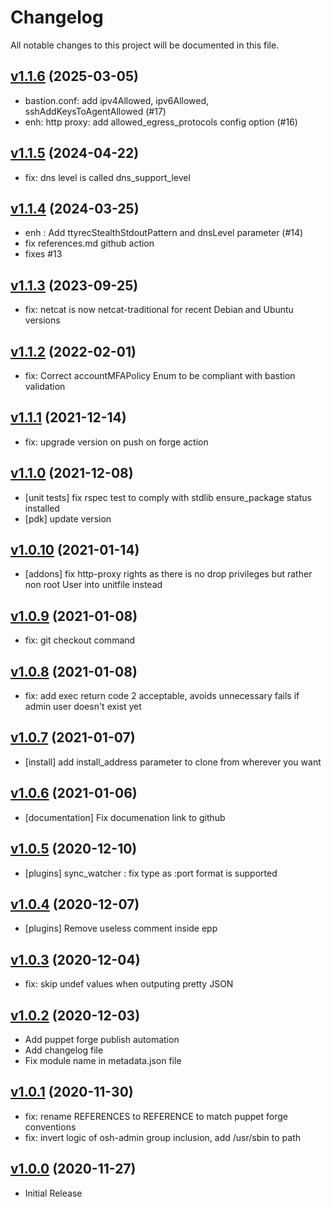# Changelog

All notable changes to this project will be documented in this file.

## [v1.1.6](https://github.com/ovh/puppet-thebastion/tree/v1.1.6) (2025-03-05)

  - bastion.conf: add ipv4Allowed, ipv6Allowed, sshAddKeysToAgentAllowed (#17)
  - enh: http proxy: add allowed_egress_protocols config option (#16)

## [v1.1.5](https://github.com/ovh/puppet-thebastion/tree/v1.1.5) (2024-04-22)

  - fix: dns level is called dns_support_level

## [v1.1.4](https://github.com/ovh/puppet-thebastion/tree/v1.1.4) (2024-03-25)

  - enh : Add ttyrecStealthStdoutPattern and dnsLevel parameter (#14)
  - fix references.md github action
  - fixes #13

## [v1.1.3](https://github.com/ovh/puppet-thebastion/tree/v1.1.3) (2023-09-25)

- fix: netcat is now netcat-traditional for recent Debian and Ubuntu versions

## [v1.1.2](https://github.com/ovh/puppet-thebastion/tree/v1.1.2) (2022-02-01)

- fix: Correct accountMFAPolicy Enum to be compliant with bastion validation

## [v1.1.1](https://github.com/ovh/puppet-thebastion/tree/v1.1.1) (2021-12-14)

- fix: upgrade version on push on forge action

## [v1.1.0](https://github.com/ovh/puppet-thebastion/tree/v1.1.0) (2021-12-08)

- [unit tests] fix rspec test to comply with stdlib ensure_package status installed
- [pdk] update version

## [v1.0.10](https://github.com/ovh/puppet-thebastion/tree/v1.0.10) (2021-01-14)

- [addons] fix http-proxy rights as there is no drop privileges but rather non root User into unitfile instead

## [v1.0.9](https://github.com/ovh/puppet-thebastion/tree/v1.0.9) (2021-01-08)

- fix: git checkout command

## [v1.0.8](https://github.com/ovh/puppet-thebastion/tree/v1.0.8) (2021-01-08)

- fix: add exec return code 2 acceptable, avoids unnecessary fails if admin user doesn't exist yet

## [v1.0.7](https://github.com/ovh/puppet-thebastion/tree/v1.0.7) (2021-01-07)

- [install] add install_address parameter to clone from wherever you want

## [v1.0.6](https://github.com/ovh/puppet-thebastion/tree/v1.0.6) (2021-01-06)

- [documentation] Fix documenation link to github

## [v1.0.5](https://github.com/ovh/puppet-thebastion/tree/v1.0.5) (2020-12-10)

- [plugins] sync_watcher : fix type as :port format is supported

## [v1.0.4](https://github.com/ovh/puppet-thebastion/tree/v1.0.4) (2020-12-07)

- [plugins] Remove useless comment inside epp

## [v1.0.3](https://github.com/ovh/puppet-thebastion/tree/v1.0.3) (2020-12-04)

- fix: skip undef values when outputing pretty JSON

## [v1.0.2](https://github.com/ovh/puppet-thebastion/tree/v1.0.2) (2020-12-03)

- Add puppet forge publish automation
- Add changelog file
- Fix module name in metadata.json file

## [v1.0.1](https://github.com/ovh/puppet-thebastion/tree/v1.0.1) (2020-11-30)

- fix: rename REFERENCES to REFERENCE to match puppet forge conventions
- fix: invert logic of osh-admin group inclusion, add /usr/sbin to path

## [v1.0.0](https://github.com/ovh/puppet-thebastion/tree/v1.0.0) (2020-11-27)

- Initial Release
